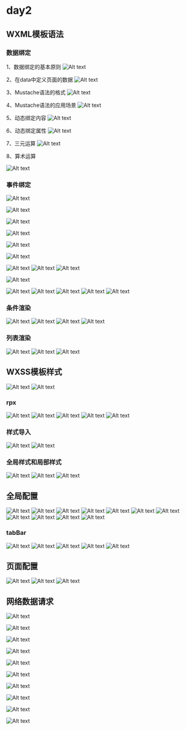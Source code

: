 # day2

## WXML模板语法

### 数据绑定
1、数据绑定的基本原则
![Alt text](day2/image.png)

2、在data中定义页面的数据
![Alt text](day2/image-1.png)

3、Mustache语法的格式
![Alt text](day2/image-2.png)

4、Mustache语法的应用场景
![Alt text](day2/image-3.png)

5、动态绑定内容
![Alt text](day2/image-4.png)

6、动态绑定属性
![Alt text](day2/image-5.png)

7、三元运算
![Alt text](day2/image-6.png)

8、算术运算

![Alt text](day2/image-7.png)

### 事件绑定
![Alt text](day2/image-8.png)

![Alt text](day2/image-9.png)

![Alt text](day2/image-10.png)

![Alt text](day2/image-11.png)

![Alt text](day2/image-12.png)

![Alt text](day2/image-13.png)

![Alt text](day2/image-14.png)
![Alt text](day2/image-15.png)
![Alt text](day2/image-16.png)

![Alt text](day2/image-17.png)

![Alt text](day2/image-18.png)
![Alt text](day2/image-19.png)
![Alt text](day2/image-20.png)
![Alt text](day2/image-21.png)
![Alt text](day2/image-22.png)

### 条件渲染
![Alt text](day2/image-23.png)
![Alt text](day2/image-24.png)
![Alt text](day2/image-25.png)
![Alt text](day2/image-26.png)

### 列表渲染
![Alt text](day2/image-27.png)
![Alt text](day2/image-28.png)
![Alt text](day2/image-29.png)

## WXSS模板样式
![Alt text](day2/image-30.png)
![Alt text](day2/image-31.png)

### rpx
![Alt text](day2/image-32.png)
![Alt text](day2/image-33.png)
![Alt text](day2/image-34.png)
![Alt text](day2/image-35.png)
![Alt text](day2/image-36.png)

### 样式导入
![Alt text](day2/image-37.png)
![Alt text](day2/image-38.png)

### 全局样式和局部样式
![Alt text](day2/image-39.png)
![Alt text](day2/image-40.png)
![Alt text](day2/image-41.png)

## 全局配置
![Alt text](day2/image-42.png)
![Alt text](day2/image-43.png)
![Alt text](day2/image-44.png)
![Alt text](day2/image-45.png)
![Alt text](day2/image-46.png)
![Alt text](day2/image-47.png)
![Alt text](day2/image-48.png)
![Alt text](day2/image-49.png)
![Alt text](day2/image-50.png)
![Alt text](day2/image-51.png)
![Alt text](day2/image-52.png)

### tabBar
![Alt text](day2/image-53.png)
![Alt text](day2/image-54.png)
![Alt text](day2/image-55.png)
![Alt text](day2/image-56.png)
![Alt text](day2/image-57.png)

## 页面配置
![Alt text](day2/image-58.png)
![Alt text](day2/image-59.png)
![Alt text](day2/image-60.png)

## 网络数据请求
![Alt text](day2/image-61.png)

![Alt text](day2/image-62.png)

![Alt text](day2/image-63.png)

![Alt text](day2/image-64.png)

![Alt text](day2/image-65.png)

![Alt text](day2/image-66.png)

![Alt text](day2/image-67.png)

![Alt text](day2/image-68.png)

![Alt text](day2/image-69.png)

![Alt text](day2/image-70.png)

